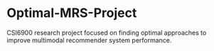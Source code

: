 # Optimal-MRS-Project
CSI6900 research project focused on finding optimal approaches to improve multimodal recommender system performance.
